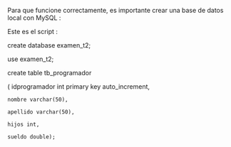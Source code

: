 Para que funcione correctamente, es importante crear una base de datos local con MySQL : 

Este es el script : 


create database examen_t2;

use examen_t2;


create table tb_programador

(  idprogramador int primary key auto_increment,

    nombre varchar(50),
    
    apellido varchar(50),
    
    hijos int,
    
    sueldo double);
  
